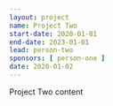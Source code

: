 ```yaml
---
layout: project
name: Project Two
start-date: 2020-01-01
end-date: 2023-01-01
lead: person-two
sponsors: [ person-one ]
date: 2020-01-02
---
```


Project Two content